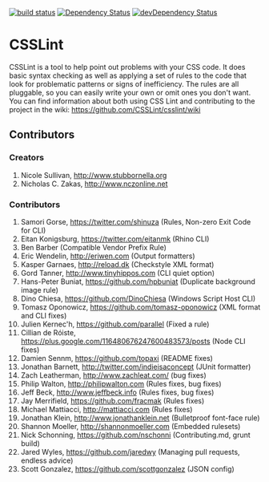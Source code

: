 [![build status](https://secure.travis-ci.org/CSSLint/csslint.png)](http://travis-ci.org/CSSLint/csslint)
[![Dependency Status](https://david-dm.org/CSSLint/csslint.png?theme=shields.io)](https://david-dm.org/CSSLint/csslint)
[![devDependency Status](https://david-dm.org/CSSLint/csslint/dev-status.png?theme=shields.io)](https://david-dm.org/CSSLint/csslint#info=devDependencies)

# CSSLint

CSSLint is a tool to help point out problems with your CSS code.
It does basic syntax checking as well as applying a set of rules
to the code that look for problematic patterns or signs of inefficiency.
The rules are all pluggable, so you can easily write your own or omit ones
you don't want. You can find information about both using CSS Lint and
contributing to the project in the wiki: https://github.com/CSSLint/csslint/wiki

## Contributors

### Creators

1. Nicole Sullivan, http://www.stubbornella.org
1. Nicholas C. Zakas, http://www.nczonline.net

### Contributors

1. Samori Gorse, https://twitter.com/shinuza (Rules, Non-zero Exit Code for CLI)
1. Eitan Konigsburg, https://twitter.com/eitanmk (Rhino CLI)
1. Ben Barber (Compatible Vendor Prefix Rule)
1. Eric Wendelin, http://eriwen.com (Output formatters)
1. Kasper Garnaes, http://reload.dk (Checkstyle XML format)
1. Gord Tanner, http://www.tinyhippos.com (CLI quiet option)
1. Hans-Peter Buniat, https://github.com/hpbuniat (Duplicate background image rule)
1. Dino Chiesa, https://github.com/DinoChiesa (Windows Script Host CLI)
1. Tomasz Oponowicz, https://github.com/tomasz-oponowicz (XML format and CLI fixes)
1. Julien Kernec'h, https://github.com/parallel (Fixed a rule)
1. Cillian de Róiste, https://plus.google.com/116480676247600483573/posts (Node CLI fixes)
1. Damien Sennm, https://github.com/topaxi (README fixes)
1. Jonathan Barnett, http://twitter.com/indieisaconcept (JUnit formatter)
1. Zach Leatherman, http://www.zachleat.com/ (bug fixes)
1. Philip Walton, http://philipwalton.com (Rules fixes, bug fixes)
1. Jeff Beck, http://www.jeffbeck.info (Rules fixes, bug fixes)
1. Jay Merrifield, https://github.com/fracmak (Rules fixes)
1. Michael Mattiacci, http://mattiacci.com (Rules fixes)
1. Jonathan Klein, http://www.jonathanklein.net (Bulletproof font-face rule)
1. Shannon Moeller, http://shannonmoeller.com (Embedded rulesets)
1. Nick Schonning, https://github.com/nschonni (Contributing.md, grunt build)
1. Jared Wyles, https://github.com/jaredwy (Managing pull requests, endless advice)
1. Scott Gonzalez, https://github.com/scottgonzalez (JSON config)
